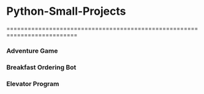 # Python-Small-Projects
==========================================================================

### Adventure Game 

### Breakfast Ordering Bot 

###  Elevator Program
